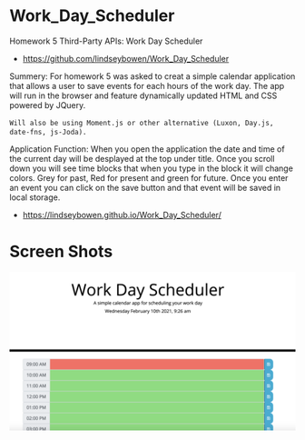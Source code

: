 # Work_Day_Scheduler
Homework 5 Third-Party APIs: Work Day Scheduler

* https://github.com/lindseybowen/Work_Day_Scheduler

Summery:
    For homework 5 was asked to creat a simple calendar application that allows a user to save events for each hours of the work day. The app will run in the browser and feature dynamically updated HTML and CSS powered by JQuery. 

    Will also be using Moment.js or other alternative (Luxon, Day.js, date-fns, js-Joda). 

Application Function: 
    When you open the application the date and time of the current day will be desplayed at the top under title. Once you scroll down you will see time blocks that when you type in the block it will change colors. Grey for past, Red for present and green for future. Once you enter an event you can click on the save button and that event will be saved in local storage.

* https://lindseybowen.github.io/Work_Day_Scheduler/

# Screen Shots
![](images/Screenshot.png)
![]()

    
    
